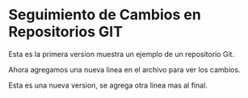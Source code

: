 # Seguimiento de Cambios en Repositorios GIT

Esta es la primera version muestra un ejemplo de un repositorio Git.

Ahora agregamos una nueva linea en el archivo para ver los cambios.

Esta es una nueva version, se agrega otra linea mas al final.
